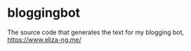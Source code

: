 # bloggingbot
The source code that generates the text for my blogging bot, https://www.eliza-ng.me/
